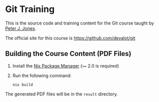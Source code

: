 Git Training
============

This is the source code and training content for the Git course taught
by [Peter J. Jones][pjones].

The official site for this course is
<https://github.com/devalot/git>

Building the Course Content (PDF Files)
---------------------------------------

  1. Install the [Nix Package Manager](https://nixos.org/nix/) (`>=`
     2.0 is required)

  2. Run the following command:

         nix build

The generated PDF files will be in the `result` directory.

[pjones]: http://www.devalot.com/about/pjones.html
